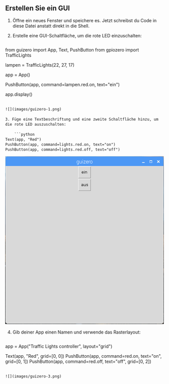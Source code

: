 ## Erstellen Sie ein GUI

1. Öffne ein neues Fenster und speichere es. Jetzt schreibst du Code in diese Datei anstatt direkt in die Shell.

2. Erstelle eine GUI-Schaltfläche, um die rote LED einzuschalten:
    
    ```python
from guizero import App, Text, PushButton
from gpiozero import TrafficLights

lampen = TrafficLights(22, 27, 17)

app = App()

PushButton(app, command=lampen.red.on, text="ein")

app.display()
```

![](images/guizero-1.png)

3. Füge eine Textbeschriftung und eine zweite Schaltfläche hinzu, um die rote LED auszuschalten:
    
    ```python
Text(app, "Red")
PushButton(app, command=lights.red.on, text="on")
PushButton(app, command=lights.red.off, text="off")
```

![](images/guizero-2.png)

4. Gib deiner App einen Namen und verwende das Rasterlayout:
    
    ```python
app = App("Traffic Lights controller", layout="grid")

Text(app, "Red", grid=[0, 0])
PushButton(app, command=red.on, text="on", grid=[0, 1])
PushButton(app, command=red.off, text="off", grid=[0, 2])
```

![](images/guizero-3.png)